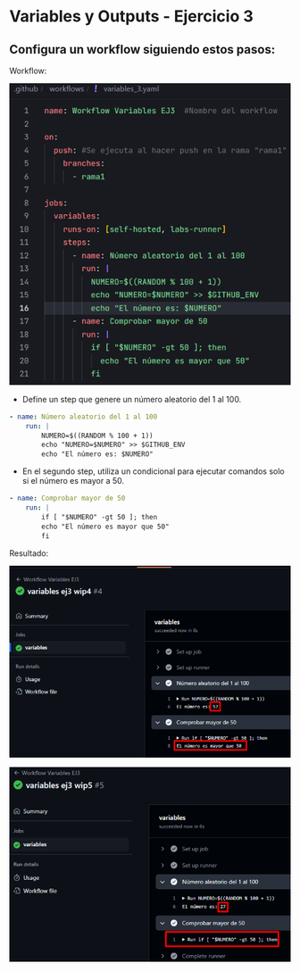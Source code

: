 # Variables y Outputs - Ejercicio 3

## Configura un workflow siguiendo estos pasos:

Workflow:

![](../../datos/variables_ej3_foto1.png)

- Define un step que genere un número aleatorio del 1 al 100.

```yaml
- name: Número aleatorio del 1 al 100
    run: |
        NUMERO=$((RANDOM % 100 + 1))
        echo "NUMERO=$NUMERO" >> $GITHUB_ENV
        echo "El número es: $NUMERO"
```

- En el segundo step, utiliza un condicional para ejecutar comandos solo si el número es mayor a 50.

```yaml
- name: Comprobar mayor de 50
    run: |
        if [ "$NUMERO" -gt 50 ]; then
        echo "El número es mayor que 50"
        fi
```

Resultado:

![](../../datos/variables_ej3_foto2.png)

![](../../datos/variables_ej3_foto3.png)
